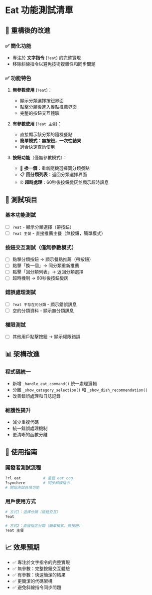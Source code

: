 # Eat 功能測試清單

## 🎯 重構後的改進

### ✅ **簡化功能**
- 專注於 **文字指令** (`?eat`) 的完整實現
- 移除斜線指令以避免技術複雜性和同步問題

### ✅ **功能特色**
1. **無參數使用** (`?eat`)：
   - 顯示分類選擇按鈕界面
   - 點擊分類後進入餐點推薦界面
   - 完整的按鈕交互體驗

2. **有參數使用** (`?eat 主餐`)：
   - 直接顯示該分類的隨機餐點
   - **簡單模式：無按鈕，一次性結果**
   - 適合快速查詢使用

3. **按鈕功能**（僅無參數模式）：
   - 🔄 **換一個**：重新隨機選擇同分類餐點
   - 📋 **回分類列表**：返回分類選擇界面
   - ⏰ **超時處理**：60秒後按鈕變灰並顯示超時訊息

## 🧪 測試項目

### 基本功能測試
- [ ] `?eat` - 顯示分類選擇（帶按鈕）
- [ ] `?eat 主餐` - 直接推薦主餐（無按鈕，簡單模式）

### 按鈕交互測試（僅無參數模式）
- [ ] 點擊分類按鈕 → 顯示餐點推薦（帶按鈕）
- [ ] 點擊「換一個」→ 同分類重新推薦
- [ ] 點擊「回分類列表」→ 返回分類選擇
- [ ] 超時機制 → 60秒後按鈕變灰

### 錯誤處理測試
- [ ] `?eat 不存在的分類` - 顯示錯誤訊息
- [ ] 空的分類資料 - 顯示無分類訊息

### 權限測試
- [ ] 其他用戶點擊按鈕 → 顯示權限錯誤

## 📊 架構改進

### 程式碼統一
- 新增 `_handle_eat_command()` 統一處理邏輯
- 分離 `_show_category_selection()` 和 `_show_dish_recommendation()`
- 改善錯誤處理和日誌記錄

### 維護性提升
- 減少重複代碼
- 統一錯誤處理機制
- 更清晰的函數分離

## 🔧 使用指南

### 開發者測試流程
```bash
?rl eat          # 重載 eat cog
?synchere        # 同步斜線指令
# 開始測試各項功能
```

### 用戶使用方式
```bash
# 方式1：選擇分類（按鈕交互）
?eat

# 方式2：直接指定分類（簡單模式，無按鈕）
?eat 主餐
```

## 📈 效果預期

- ✅ 專注於文字指令的完整實現
- ✅ 無參數：完整按鈕交互體驗
- ✅ 有參數：快速簡潔的結果
- ✅ 更簡潔的代碼架構
- ✅ 避免斜線指令同步問題